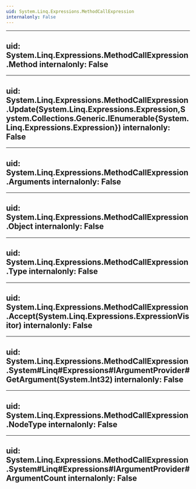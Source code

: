 ```yaml
---
uid: System.Linq.Expressions.MethodCallExpression
internalonly: False
---
```


---
uid: System.Linq.Expressions.MethodCallExpression.Method
internalonly: False
---

---
uid: System.Linq.Expressions.MethodCallExpression.Update(System.Linq.Expressions.Expression,System.Collections.Generic.IEnumerable{System.Linq.Expressions.Expression})
internalonly: False
---

---
uid: System.Linq.Expressions.MethodCallExpression.Arguments
internalonly: False
---

---
uid: System.Linq.Expressions.MethodCallExpression.Object
internalonly: False
---

---
uid: System.Linq.Expressions.MethodCallExpression.Type
internalonly: False
---

---
uid: System.Linq.Expressions.MethodCallExpression.Accept(System.Linq.Expressions.ExpressionVisitor)
internalonly: False
---

---
uid: System.Linq.Expressions.MethodCallExpression.System#Linq#Expressions#IArgumentProvider#GetArgument(System.Int32)
internalonly: False
---

---
uid: System.Linq.Expressions.MethodCallExpression.NodeType
internalonly: False
---

---
uid: System.Linq.Expressions.MethodCallExpression.System#Linq#Expressions#IArgumentProvider#ArgumentCount
internalonly: False
---
